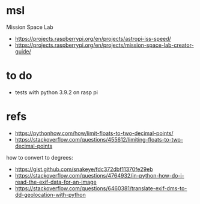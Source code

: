 # msl

Mission Space Lab

- https://projects.raspberrypi.org/en/projects/astropi-iss-speed/
- https://projects.raspberrypi.org/en/projects/mission-space-lab-creator-guide/

# to do

- tests with python 3.9.2 on rasp pi

# refs

- https://pythonhow.com/how/limit-floats-to-two-decimal-points/
- https://stackoverflow.com/questions/455612/limiting-floats-to-two-decimal-points

how to convert to degrees:

- https://gist.github.com/snakeye/fdc372dbf11370fe29eb
- https://stackoverflow.com/questions/4764932/in-python-how-do-i-read-the-exif-data-for-an-image
- https://stackoverflow.com/questions/6460381/translate-exif-dms-to-dd-geolocation-with-python

